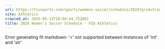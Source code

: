 ```yaml
---
url: https://fiusports.com/sports/womens-soccer/schedule/2024?grid=true
site: Athletics
crawled_at: 2025-05-13T10:04:44.752861
title: 2024 Women's Soccer Schedule - FIU Athletics
---
```


Error generating fit markdown: '<' not supported between instances of 'int' and 'str'